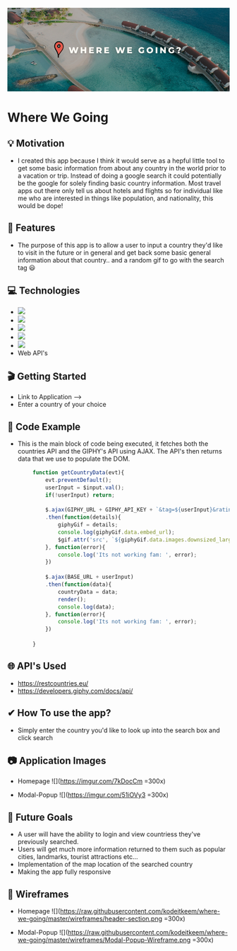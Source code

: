 
![Github Banner](https://raw.githubusercontent.com/kodeitkeem/where-we-going/master/img/Github-banner.png)

# Where We Going

## &#x1f4a1; Motivation
* I created this app because I think it would serve as a hepful little tool to get some basic information from about any country in the world prior to a vacation or trip. Instead of doing a google search it could potentially be the google for solely finding basic country information. Most travel apps out there only tell us about hotels and flights so for individual like me who are interested in things like population, and nationality, this would be dope!

## 	&#x1f511; Features 
* The purpose of this app is to allow a user to input a country they'd like to visit in the future or in general and get back some basic general information about that country.. and a random gif to go with the search tag &#x1f603;

## &#x1f4bb; Technologies
* ![](https://img.shields.io/badge/HTML5-informational?style=flat-square&logo=HTML5&logoColor=white&color=000000)
* ![](https://img.shields.io/badge/CSS3-informational?style=flat-square&logo=CSS3&logoColor=white&color=000000)
* ![](https://img.shields.io/badge/JavaScript-informational?style=flat-square&logo=JavaScript&logoColor=white&color=000000)
* ![](https://img.shields.io/badge/JQuery-informational?style=flat-square&logo=JQuery&logoColor=white&color=000000)
* ![](https://img.shields.io/badge/Bootstrap4-informational?style=flat-square&logo=Bootstrap&logoColor=white&color=000000)
* Web API's

## &#x1f3ac; Getting Started
* Link to Application --> 
* Enter a country of your choice


## &#x1f680; Code Example
* This is the main block of code being executed, it fetches both the countries API and the GIPHY's API using AJAX. The API's then returns data that we use to populate the DOM. 

```javascript
        function getCountryData(evt){
            evt.preventDefault();
            userInput = $input.val();
            if(!userInput) return;

            $.ajax(GIPHY_URL + GIPHY_API_KEY + `&tag=${userInput}&rating=g`)
            .then(function(details){
                giphyGif = details;
                console.log(giphyGif.data.embed_url);
                $gif.attr('src', `${giphyGif.data.images.downsized_large.url}`);
            }, function(error){
                console.log('Its not working fam: ', error);
            })
            
            $.ajax(BASE_URL + userInput)
            .then(function(data){
                countryData = data;
                render();
                console.log(data);
            }, function(error){
                console.log('Its not working fam: ', error);
            })

        }
```

## &#x1f310; API's Used
* https://restcountries.eu/
* https://developers.giphy.com/docs/api/

## &#x2714; How To use the app?
* Simply enter the country you'd like to look up into the search box and click search

## &#x1f4f7; Application Images
* Homepage
![](https://imgur.com/7kDocCm =300x)

* Modal-Popup
![](https://imgur.com/51iOVy3 =300x)

## &#x1f52e; Future Goals
* A user will have the ability to login and view countriess they've previously searched. 
* Users will get much more information returned to them such as popular cities, landmarks, tourist attractions etc...
* Implementation of the map location of the searched country 
* Making the app fully responsive

## &#x1f4d0; Wireframes
* Homepage
![](https://raw.githubusercontent.com/kodeitkeem/where-we-going/master/wireframes/header-section.png =300x)

* Modal-Popup
![](https://raw.githubusercontent.com/kodeitkeem/where-we-going/master/wireframes/Modal-Popup-Wireframe.png =300x)